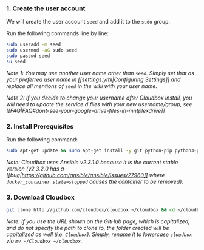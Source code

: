 
###  1. Create the user account  ### 

We will create the user account `seed` and add it to the `sudo` group.  

Run the following commands line by line:


```bash
sudo useradd -m seed
sudo usermod -aG sudo seed
sudo passwd seed
su seed
```

_Note 1: You may use another user name other than `seed`. Simply set that as your preferred user name in [[settings.yml|Configuring Settings]] and replace all mentions of `seed` in the wiki with your user name._

_Note 2: If you decide to change your username after Cloudbox install, you will need to update the service.d files with your new username/group, see [[FAQ|FAQ#dont-see-your-google-drive-files-in-mntplexdrive]]_


### 2. Install Prerequisites  ####

Run the following command:

```bash
sudo apt-get update && sudo apt-get install -y git python-pip python3-pip python-setuptools python3-setuptools && sudo easy_install -U pip && sudo easy_install3 -U pip && sudo python -m pip install ansible==2.3.1.0 requests && sudo python3 -m pip install requests
```

_Note: Cloudbox uses Ansible v2.3.1.0 because it is the current stable version (v2.3.2.0 has a [[bug|https://github.com/ansible/ansible/issues/27960]] where `docker_container state=stopped` causes the container to be removed)._


### 3. Download Cloudbox ### 



 ```bash
git clone http://github.com/cloudbox/cloudbox ~/cloudbox && cd ~/cloudbox
 ```

_Note: If you use the URL shown on the GitHub page, which is capitalized, and do not specify the path to clone to, the folder created will be capitalized as well (i.e. `Cloudbox`). Simply, rename it to lowercase `cloudbox` via `mv ~/Cloudbox ~/cloudbox`._